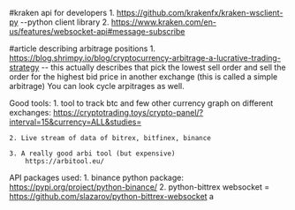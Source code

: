 #kraken api for developers
    1. https://github.com/krakenfx/kraken-wsclient-py --python client library
    2. https://www.kraken.com/en-us/features/websocket-api#message-subscribe

#article describing arbitrage positions
    1. https://blog.shrimpy.io/blog/cryptocurrency-arbitrage-a-lucrative-trading-strategy   -- this actually describes that pick the lowest sell order and sell the order for the highest bid price in another exchange (this is called a simple arbitrage) 
    You can look cycle arpitrages as well.


Good tools:
    1. tool to track btc and few other currency graph on different exchanges: https://cryptotrading.toys/crypto-panel/?interval=15&currency=ALL&studies=

    2. Live stream of data of bitrex, bitfinex, binance

    3. A really good arbi tool (but expensive)
        https://arbitool.eu/

    
API packages used:
    1. binance python package: https://pypi.org/project/python-binance/
    2. python-bittrex websocket = https://github.com/slazarov/python-bittrex-websocket
    a